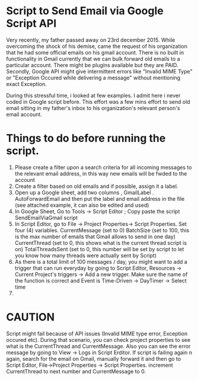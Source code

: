 # Script to Send Email via Google Script API 

Very recently, my father passed away on 23rd december 2015. While overcoming the shock of his demise, came the request of his organization that he had some official emails on his gmail account. There is no built in functionality in Gmail currently that we can bulk forward old emails to a particular account. There might be plugins available but they are PAID. Secondly, Google API might give intermittent errors like "Invalid MIME Type" or "Exception Occured while delivering a message" without mentioning exact Exception.

During this stressful time, i looked at few examples. I admit here i never coded in Google script before. This effort was a few mins effort to send old email sitting in my father's inbox to his organization's relevant person's email account.

# Things to do before running the script.

1. Please create a filter upon a search criteria for all incoming messages to the relevant email address, in this way new emails will be fwded to the account
2. Create a filter based on old emails and if possible, assign it a label.
3. Open up a Google sheet, add two columns , GmailLabel . AutoForwardEmail  and then put the label and email address in the file (see attached example, it can also be edited and used) 
4. In Google Sheet, Go to Tools -> Script Editor  ; Copy paste the script SendEmailViaGmail script 
5. In Script Editor, go to File -> Project Properties-> Script Properties. Set four (4) variables. 
CurrentMessage (set to 0) 
BatchSize (set to 100, this is the max number of emails that Gmail allows to send in one day) 
CurrentThread (set to 0, this shows what is the current thread script is on) 
TotalThreadsSent (set to 0, this number will be set by script to let you know how many threads were actually sent by Script)
6. As there is a total limit of 100 messages / day, you might want to add a trigger that can run everyday by going to Script Editor, Resources -> Current Project's triggers -> Add a new trigger. Make sure the name of the function is correct and Event is Time-Driven -> DayTimer -> Select time 
7. 

# CAUTION
Script might fail because of API issues (Invalid MIME type error, Exception occured etc). During that scenario, you can check project properties to see what is the CurrentThread and CurrentMessage. Also you can see the error message by going to View -> Logs in Script Erditor. If script is failing again n again, search for the email on Gmail, manually forward it and then go to Script Editor, File->Project Properties -> Script Properties.  increment CurrentThread to next number and CurrentMessage to 0. 
